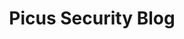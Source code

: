 ---
title: Picus Security Blog
description: Explore Our Blog for Cutting-Edge Cybersecurity Strategies.
url: https://www.picussecurity.com/resource/tag/article
image:
    # url: '/assets/images/cafe.png'
    # alt: 'Cafe'
tags: ['blog']
pubDate: 2024-03-03
draft: false
---